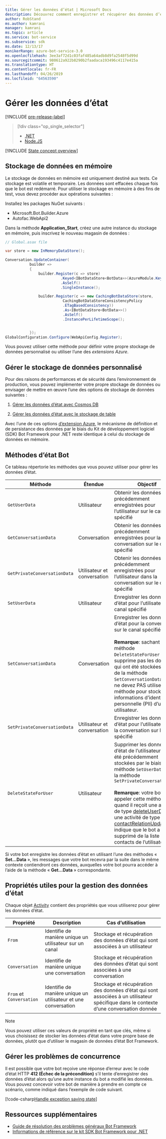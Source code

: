 ```yaml
---
title: Gérer les données d’état | Microsoft Docs
description: Découvrez comment enregistrer et récupérer des données d’état avec le kit SDK Bot Framework pour .NET.
author: RobStand
ms.author: kamrani
manager: kamrani
ms.topic: article
ms.service: bot-service
ms.subservice: sdk
ms.date: 12/13/17
monikerRange: azure-bot-service-3.0
ms.openlocfilehash: 3ee3af72d1c03faf485a64adb8d9fa2548f5d99d
ms.sourcegitcommit: 980612a922b8290b2faadaca193496c4117e415a
ms.translationtype: HT
ms.contentlocale: fr-FR
ms.lasthandoff: 04/26/2019
ms.locfileid: "64563590"
---
```

# <a name="manage-state-data"></a>Gérer les données d’état

[!INCLUDE [pre-release-label](../includes/pre-release-label-v3.md)]

> [!div class="op_single_selector"]
> - [.NET](../dotnet/bot-builder-dotnet-state.md)
> - [Node.JS](../nodejs/bot-builder-nodejs-state.md)

[!INCLUDE [State concept overview](../includes/snippet-dotnet-concept-state.md)]

## <a name="in-memory-data-storage"></a>Stockage de données en mémoire

Le stockage de données en mémoire est uniquement destiné aux tests. Ce stockage est volatile et temporaire. Les données sont effacées chaque fois que le bot est redémarré. Pour utiliser le stockage en mémoire à des fins de test, vous devez procéder aux opérations suivantes : 

Installez les packages NuGet suivants : 
- Microsoft.Bot.Builder.Azure
- Autofac.WebApi2

Dans la méthode **Application_Start**, créez une autre instance du stockage en mémoire, puis inscrivez le nouveau magasin de données :

```cs
// Global.asax file

var store = new InMemoryDataStore();

Conversation.UpdateContainer(
           builder =>
           {
               builder.Register(c => store)
                         .Keyed<IBotDataStore<BotData>>(AzureModule.Key_DataStore)
                         .AsSelf()
                         .SingleInstance();

               builder.Register(c => new CachingBotDataStore(store,
                          CachingBotDataStoreConsistencyPolicy
                          .ETagBasedConsistency))
                          .As<IBotDataStore<BotData>>()
                          .AsSelf()
                          .InstancePerLifetimeScope();


           });
GlobalConfiguration.Configure(WebApiConfig.Register);

```

Vous pouvez utiliser cette méthode pour définir votre propre stockage de données personnalisé ou utiliser l’une des *extensions Azure*.

## <a name="manage-custom-data-storage"></a>Gérer le stockage de données personnalisé

Pour des raisons de performances et de sécurité dans l’environnement de production, vous pouvez implémenter votre propre stockage de données ou envisager de mettre en œuvre l’une des options de stockage de données suivantes :

1. [Gérer les données d’état avec Cosmos DB](bot-builder-dotnet-state-azure-cosmosdb.md)

2. [Gérer les données d’état avec le stockage de table](bot-builder-dotnet-state-azure-table-storage.md)

Avec l’une de ces options [d’extension Azure](https://www.nuget.org/packages/Microsoft.Bot.Builder.Azure/), le mécanisme de définition et de persistance des données par le biais du Kit de développement logiciel (SDK) Bot Framework pour .NET reste identique à celui du stockage de données en mémoire.

## <a name="bot-state-methods"></a>Méthodes d’état Bot

Ce tableau répertorie les méthodes que vous pouvez utiliser pour gérer les données d’état.

| Méthode | Étendue | Objectif |                                                
|----|----|----|
| `GetUserData` | Utilisateur | Obtenir les données d’état précédemment enregistrées pour l’utilisateur sur le canal spécifié |
| `GetConversationData` | Conversation | Obtenir les données d’état précédemment enregistrées pour la conversation sur le canal spécifié |
| `GetPrivateConversationData` | Utilisateur et conversation | Obtenir les données d’état précédemment enregistrées pour l’utilisateur dans la conversation sur le canal spécifié |
| `SetUserData` | Utilisateur | Enregistrer les données d’état pour l’utilisateur sur le canal spécifié |
| `SetConversationData` | Conversation | Enregistrer les données d’état pour la conversation sur le canal spécifié <br/><br/>**Remarque**: sachant que la méthode `DeleteStateForUser` ne supprime pas les données qui ont été stockées à l’aide de la méthode `SetConversationData`, vous ne devez PAS utiliser cette méthode pour stocker les informations d’identification personnelle (PII) d’un utilisateur. |
| `SetPrivateConversationData` | Utilisateur et conversation | Enregistrer les données d’état pour l’utilisateur dans la conversation sur le canal spécifié |
| `DeleteStateForUser` | Utilisateur | Supprimer les données d’état de l’utilisateur qui ont été précédemment stockées par le biais de la méthode `SetUserData` ou de la méthode `SetPrivateConversationData` <br/><br/>**Remarque**: votre bot doit appeler cette méthode quand il reçoit une activité de type [deleteUserData](bot-builder-dotnet-activities.md#deleteuserdata) ou une activité de type [contactRelationUpdate](bot-builder-dotnet-activities.md#contactrelationupdate) qui indique que le bot a été supprimé de la liste de contacts de l’utilisateur. |

Si votre bot enregistre les données d’état en utilisant l’une des méthodes « **Set...Data** », les messages que votre bot recevra par la suite dans le même contexte contiendront ces données, auxquelles votre bot pourra accéder à l’aide de la méthode « **Get...Data** » correspondante.

## <a name="useful-properties-for-managing-state-data"></a>Propriétés utiles pour la gestion des données d’état

Chaque objet [Activity][Activity] contient des propriétés que vous utiliserez pour gérer les données d’état.

| Propriété | Description | Cas d’utilisation |
|----|----|----|
| `From` | Identifie de manière unique un utilisateur sur un canal | Stockage et récupération des données d’état qui sont associées à un utilisateur |
| `Conversation` | Identifie de manière unique une conversation | Stockage et récupération des données d’état qui sont associées à une conversation |
| `From` et `Conversation` | Identifie de manière unique un utilisateur et une conversation | Stockage et récupération des données d’état qui sont associées à un utilisateur spécifique dans le contexte d’une conversation donnée |

> [!NOTE]
> Vous pouvez utiliser ces valeurs de propriété en tant que clés, même si vous choisissez de stocker les données d’état dans votre propre base de données, plutôt que d’utiliser le magasin de données d’état Bot Framework.

## <a name="handle-concurrency-issues"></a>Gérer les problèmes de concurrence

Il est possible que votre bot reçoive une réponse d’erreur avec le code d’état HTTP **412 (Échec de la précondition)** s’il tente d’enregistrer des données d’état alors qu’une autre instance du bot a modifié les données. Vous pouvez concevoir votre bot de manière à prendre en compte ce scénario, comme indiqué dans l’exemple de code suivant.

[!code-csharp[Handle exception saving state](../includes/code/dotnet-state.cs#handleException)]

## <a name="additional-resources"></a>Ressources supplémentaires

- [Guide de résolution des problèmes généraux Bot Framework](../bot-service-troubleshoot-general-problems.md)
- <a href="/dotnet/api/?view=botbuilder-3.11.0" target="_blank">Informations de référence sur le kit SDK Bot Framework pour .NET</a>

[Activity]: https://docs.botframework.com/en-us/csharp/builder/sdkreference/dc/d2f/class_microsoft_1_1_bot_1_1_connector_1_1_activity.html
